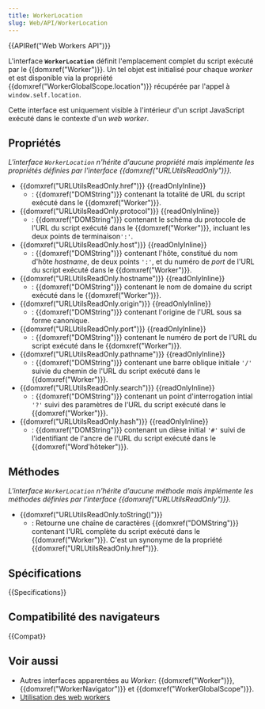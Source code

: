 ```yaml
---
title: WorkerLocation
slug: Web/API/WorkerLocation
---
```


{{APIRef("Web Workers API")}}

L'interface **`WorkerLocation`** définit l'emplacement complet du script exécuté par le {{domxref("Worker")}}. Un tel objet est initialisé pour chaque _worker_ et est disponible via la propriété {{domxref("WorkerGlobalScope.location")}} récupérée par l'appel à `window.self.location`.

Cette interface est uniquement visible à l'intérieur d'un script JavaScript exécuté dans le contexte d'un _web worker_.

## Propriétés

_L'interface `WorkerLocation` n'hérite d'aucune propriété mais implémente les propriétés définies par l'interface {{domxref("URLUtilsReadOnly")}}._

- {{domxref("URLUtilsReadOnly.href")}} {{readOnlyInline}}
  - : {{domxref("DOMString")}} contenant la totalité de URL du script exécuté dans le {{domxref("Worker")}}.
- {{domxref("URLUtilsReadOnly.protocol")}} {{readOnlyInline}}
  - : {{domxref("DOMString")}} contenant le schéma du protocole de l'URL du script exécuté dans le {{domxref("Worker")}}, incluant les deux points de terminaison`':'`.
- {{domxref("URLUtilsReadOnly.host")}} {{readOnlyInline}}
  - : {{domxref("DOMString")}} contenant l'hôte, constitué du nom d'hôte _hostname_, de deux points `':'`, et du numéro de _port_ de l'URL du script exécuté dans le {{domxref("Worker")}}.
- {{domxref("URLUtilsReadOnly.hostname")}} {{readOnlyInline}}
  - : {{domxref("DOMString")}} contenant le nom de domaine du script exécuté dans le {{domxref("Worker")}}.
- {{domxref("URLUtilsReadOnly.origin")}} {{readOnlyInline}}
  - : {{domxref("DOMString")}} contenant l'origine de l'URL sous sa forme canonique.
- {{domxref("URLUtilsReadOnly.port")}} {{readOnlyInline}}
  - : {{domxref("DOMString")}} contenant le numéro de port de l'URL du script exécuté dans le {{domxref("Worker")}}.
- {{domxref("URLUtilsReadOnly.pathname")}} {{readOnlyInline}}
  - : {{domxref("DOMString")}} contenant une barre oblique initiale `'/'` suivie du chemin de l'URL du script exécuté dans le {{domxref("Worker")}}.
- {{domxref("URLUtilsReadOnly.search")}} {{readOnlyInline}}
  - : {{domxref("DOMString")}} contenant un point d'interrogation intial `'?'` suivi des paramètres de l'URL du script exécuté dans le {{domxref("Worker")}}.
- {{domxref("URLUtilsReadOnly.hash")}} {{readOnlyInline}}
  - : {{domxref("DOMString")}} contenant un dièse initial `'#'` suivi de l'identifiant de l'ancre de l'URL du script exécuté dans le {{domxref("Word'hôteker")}}.

## Méthodes

_L'interface `WorkerLocation` n'hérite d'aucune méthode mais implémente les méthodes définies par l'interface {{domxref("URLUtilsReadOnly")}}._

- {{domxref("URLUtilsReadOnly.toString()")}}
  - : Retourne une chaîne de caractères {{domxref("DOMString")}} contenant l'URL complète du script exécuté dans le {{domxref("Worker")}}. C'est un synonyme de la propriété {{domxref("URLUtilsReadOnly.href")}}.

## Spécifications

{{Specifications}}

## Compatibilité des navigateurs

{{Compat}}

## Voir aussi

- Autres interfaces apparentées au _Worker_: {{domxref("Worker")}}, {{domxref("WorkerNavigator")}} et {{domxref("WorkerGlobalScope")}}.
- [Utilisation des web workers](/fr/docs/Utilisation_des_web_workers)
